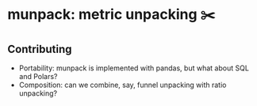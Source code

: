 # munpack: metric unpacking ✂️

## Contributing

- Portability: munpack is implemented with pandas, but what about SQL and Polars?
- Composition: can we combine, say, funnel unpacking with ratio unpacking?

